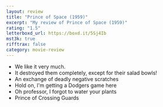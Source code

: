 ```yaml
---
layout: review
title: "Prince of Space (1959)"
excerpt: "My review of Prince of Space (1959)"
rating: "1.5"
letterboxd_url: https://boxd.it/5Sj4Ib
mst3k: true
rifftrax: false
category: movie-review
---
```


- We like it very much.
- It destroyed them completely, except for their salad bowls!
- An exchange of deadly negative scratches
- Hold on, I'm getting a Dodgers game here
- Oh professor, I forgot to water your plants
- Prince of Crossing Guards
